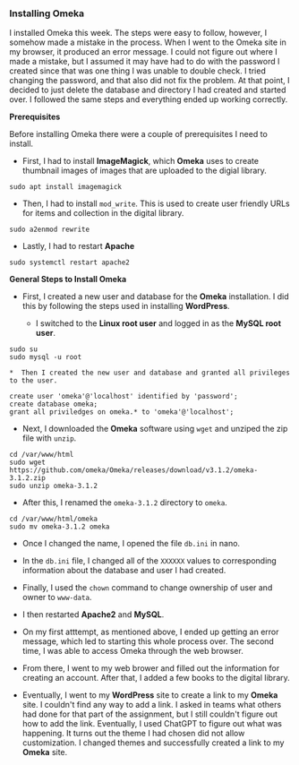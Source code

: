 ### Installing Omeka

I installed Omeka this week. The steps were easy to follow, however, I somehow made a mistake in the process. When I went to the Omeka site in my browser, it produced an error message. I could not figure out where I made a mistake, but I assumed it may have had to do with the password I created since that was one thing I was unable to double check. I tried changing the password, and that also did not fix the problem. At that point, I decided to just delete the database and directory I had created and started over. I followed the same steps and everything ended up working correctly. 

**Prerequisites**

Before installing Omeka there were a couple of prerequisites I need to install. 

* First, I had to install **ImageMagick**, which **Omeka** uses to create thumbnail images of images that are uploaded to the digial library.

```
sudo apt install imagemagick

```
* Then, I had to install `mod_write`. This is used to create user friendly URLs for items and collection in the digital library.

```
sudo a2enmod rewrite
```

* Lastly, I had to restart **Apache**

```
sudo systemctl restart apache2
```

**General Steps to Install Omeka**

* First, I created a new user and database for the **Omeka** installation. I did this by following the steps used in installing **WordPress**.

	* I switched to the **Linux root user** and logged in as the **MySQL root user**.

```
sudo su
sudo mysql -u root
```

	*  Then I created the new user and database and granted all privileges to the user.

```
create user 'omeka'@'localhost' identified by 'password';
create database omeka;
grant all priviledges on omeka.* to 'omeka'@'localhost';
```

* Next, I downloaded the **Omeka** software using `wget` and unziped the zip file with `unzip`. 

```
cd /var/www/html
sudo wget https://github.com/omeka/Omeka/releases/download/v3.1.2/omeka-3.1.2.zip
sudo unzip omeka-3.1.2
```

* After this, I renamed the `omeka-3.1.2` directory to `omeka`.

```
cd /var/www/html/omeka
sudo mv omeka-3.1.2 omeka
```

* Once I changed the name, I opened the file `db.ini` in nano.

* In the `db.ini` file, I changed all of the `XXXXXX` values to corresponding information about the database and user I had created.

* Finally, I used the `chown` command to change ownership of user and owner to `www-data`.

* I then restarted **Apache2** and **MySQL**. 

* On my first atttempt, as mentioned above, I ended up getting an error message, which led to starting this whole process over. The second time, I was able to access Omeka through the web browser. 

* From there, I went to my web brower and filled out the information for creating an account. After that, I added a few books to the digital library. 

* Eventually, I went to my **WordPress** site to create a link to my **Omeka** site. I couldn't find any way to add a link. I asked in teams what others had done for that part of the assignment, but I still couldn't figure out how to add the link. Eventually, I used ChatGPT to figure out what was happening. It turns out the theme I had chosen did not allow customization. I changed themes and successfully created a link to my **Omeka** site.
